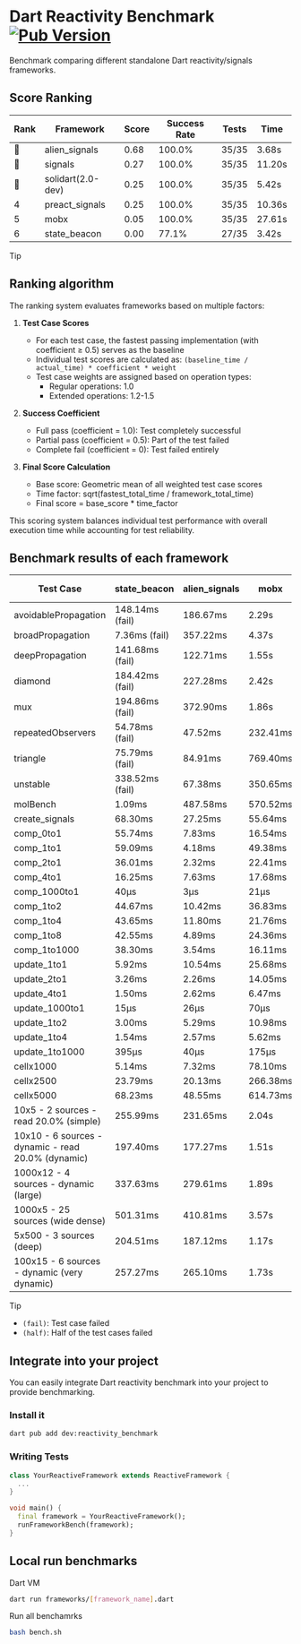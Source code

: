 # Dart Reactivity Benchmark [![Pub Version](https://img.shields.io/pub/v/reactivity_benchmark)](https://pub.dev/packages/reactivity_benchmark)

Benchmark comparing different standalone Dart reactivity/signals frameworks.

## Score Ranking

<!-- ranking start -->
| Rank | Framework | Score | Success Rate | Tests | Time |
|------|-----------|-------|--------------|-------|------|
| 🥇 | alien_signals | 0.68 | 100.0% | 35/35 | 3.68s |
| 🥈 | signals | 0.27 | 100.0% | 35/35 | 11.20s |
| 🥉 | solidart(2.0-dev) | 0.25 | 100.0% | 35/35 | 5.42s |
| 4 | preact_signals | 0.25 | 100.0% | 35/35 | 10.36s |
| 5 | mobx | 0.05 | 100.0% | 35/35 | 27.61s |
| 6 | state_beacon | 0.00 | 77.1% | 27/35 | 3.42s |

<!-- ranking end -->

> [!TIP]
> ## Ranking algorithm
>
> The ranking system evaluates frameworks based on multiple factors:
>
> 1. **Test Case Scores**
>    - For each test case, the fastest passing implementation (with coefficient ≥ 0.5) serves as the baseline
>    - Individual test scores are calculated as: `(baseline_time / actual_time) * coefficient * weight`
>    - Test case weights are assigned based on operation types:
>      - Regular operations: 1.0
>      - Extended operations: 1.2-1.5
>
> 2. **Success Coefficient**
>    - Full pass (coefficient = 1.0): Test completely successful
>    - Partial pass (coefficient = 0.5): Part of the test failed
>    - Complete fail (coefficient = 0): Test failed entirely
>
> 3. **Final Score Calculation**
>    - Base score: Geometric mean of all weighted test case scores
>    - Time factor: sqrt(fastest_total_time / framework_total_time)
>    - Final score = base_score * time_factor
>
> This scoring system balances individual test performance with overall execution time while accounting for test reliability.

## Benchmark results of each framework

<!-- test-case start -->
| Test Case | state_beacon | alien_signals | mobx | solidart(2.0-dev) | signals | preact_signals |
|---|---|---|---|---|---|---|
| avoidablePropagation | 148.14ms (fail) | 186.67ms | 2.29s | 281.68ms | 211.18ms | 201.67ms |
| broadPropagation | 7.36ms (fail) | 357.22ms | 4.37s | 506.42ms | 449.82ms | 495.83ms |
| deepPropagation | 141.68ms (fail) | 122.71ms | 1.55s | 169.95ms | 176.36ms | 178.40ms |
| diamond | 184.42ms (fail) | 227.28ms | 2.42s | 361.22ms | 279.27ms | 302.87ms |
| mux | 194.86ms (fail) | 372.90ms | 1.86s | 437.63ms | 403.76ms | 417.57ms |
| repeatedObservers | 54.78ms (fail) | 47.52ms | 232.41ms | 81.65ms | 44.50ms | 41.37ms |
| triangle | 75.79ms (fail) | 84.91ms | 769.40ms | 118.99ms | 102.44ms | 104.07ms |
| unstable | 338.52ms (fail) | 67.38ms | 350.65ms | 97.51ms | 78.87ms | 72.91ms |
| molBench | 1.09ms | 487.58ms | 570.52ms | 494.57ms | 484.97ms | 490.46ms |
| create_signals | 68.30ms | 27.25ms | 55.64ms | 97.93ms | 25.66ms | 5.16ms |
| comp_0to1 | 55.74ms | 7.83ms | 16.54ms | 37.91ms | 11.70ms | 17.27ms |
| comp_1to1 | 59.09ms | 4.18ms | 49.38ms | 52.53ms | 32.93ms | 12.61ms |
| comp_2to1 | 36.01ms | 2.32ms | 22.41ms | 47.79ms | 8.69ms | 17.31ms |
| comp_4to1 | 16.25ms | 7.63ms | 17.68ms | 18.20ms | 2.86ms | 8.51ms |
| comp_1000to1 | 40μs | 3μs | 21μs | 17μs | 5μs | 9μs |
| comp_1to2 | 44.67ms | 10.42ms | 36.83ms | 33.63ms | 17.18ms | 20.36ms |
| comp_1to4 | 43.65ms | 11.80ms | 21.76ms | 22.35ms | 9.14ms | 28.76ms |
| comp_1to8 | 42.55ms | 4.89ms | 24.36ms | 22.48ms | 6.08ms | 7.83ms |
| comp_1to1000 | 38.30ms | 3.54ms | 16.11ms | 17.19ms | 4.17ms | 5.97ms |
| update_1to1 | 5.92ms | 10.54ms | 25.68ms | 16.00ms | 8.97ms | 8.64ms |
| update_2to1 | 3.26ms | 2.26ms | 14.05ms | 7.81ms | 4.49ms | 4.27ms |
| update_4to1 | 1.50ms | 2.62ms | 6.47ms | 4.01ms | 2.28ms | 2.16ms |
| update_1000to1 | 15μs | 26μs | 70μs | 40μs | 22μs | 21μs |
| update_1to2 | 3.00ms | 5.29ms | 10.98ms | 8.00ms | 4.58ms | 4.57ms |
| update_1to4 | 1.54ms | 2.57ms | 5.62ms | 4.01ms | 2.24ms | 2.15ms |
| update_1to1000 | 395μs | 40μs | 175μs | 170μs | 42μs | 924μs |
| cellx1000 | 5.14ms | 7.32ms | 78.10ms | 13.78ms | 9.80ms | 9.87ms |
| cellx2500 | 23.79ms | 20.13ms | 266.38ms | 41.09ms | 33.11ms | 27.62ms |
| cellx5000 | 68.23ms | 48.55ms | 614.73ms | 103.37ms | 69.17ms | 75.38ms |
| 10x5 - 2 sources - read 20.0% (simple) | 255.99ms | 231.65ms | 2.04s | 373.08ms | 520.00ms | 437.09ms |
| 10x10 - 6 sources - dynamic - read 20.0% (dynamic) | 197.40ms | 177.27ms | 1.51s | 248.17ms | 287.01ms | 273.93ms |
| 1000x12 - 4 sources - dynamic (large) | 337.63ms | 279.61ms | 1.89s | 472.00ms | 3.77s | 3.70s |
| 1000x5 - 25 sources (wide dense) | 501.31ms | 410.81ms | 3.57s | 592.86ms | 3.42s | 2.70s |
| 5x500 - 3 sources (deep) | 204.51ms | 187.12ms | 1.17s | 256.53ms | 225.80ms | 233.01ms |
| 100x15 - 6 sources - dynamic (very dynamic) | 257.27ms | 265.10ms | 1.73s | 379.12ms | 490.11ms | 450.91ms |

<!-- test-case end -->

> [!TIP]
> - `(fail)`: Test case failed
> - `(half)`: Half of the test cases failed

## Integrate into your project

You can easily integrate Dart reactivity benchmark into your project to provide benchmarking.

### Install it

```bash
dart pub add dev:reactivity_benchmark
```

### Writing Tests

```dart
class YourReactiveFramework extends ReactiveFramework {
  ...
}

void main() {
  final framework = YourReactiveFramework();
  runFrameworkBench(framework);
}
```

## Local run benchmarks

Dart VM
```bash
dart run frameworks/[framework_name].dart
```

Run all benchamrks
```bash
bash bench.sh
```
